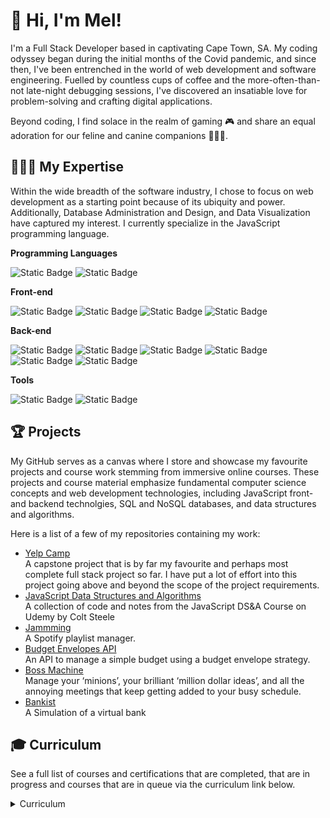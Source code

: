 # 👋 Hi, I'm Mel!

I'm a Full Stack Developer based in captivating Cape Town, SA. My coding odyssey began during the initial months of the Covid pandemic, and since then, I've been entrenched in the world of web development and software engineering. Fuelled by countless cups of coffee and the more-often-than-not late-night debugging sessions, I've discovered an insatiable love for problem-solving and crafting digital applications.

Beyond coding, I find solace in the realm of gaming 🎮 and share an equal adoration for our feline and canine companions 🐶🩵😺. 

## 👩🏼‍💻 My Expertise
Within the wide breadth of the software industry, I chose to focus on web development as a starting point because of its ubiquity and power. Additionally, Database Administration and Design, and Data Visualization have captured my interest. I currently specialize in the JavaScript programming language.

**Programming Languages**

![Static Badge](https://img.shields.io/badge/JavaScript-%230D1017?style=flat-square&logo=javascript&logoColor=%23F7DF1E&labelColor=%230D1017&color=%230D1017)
![Static Badge](https://img.shields.io/badge/TypeScript-%230D1017?style=flat-square&logo=typescript&logoColor=%233178C6&labelColor=%230D1017&color=%230D1017)

**Front-end**

![Static Badge](https://img.shields.io/badge/HTML5-%230D1017?style=flat-square&logo=html5&logoColor=%23E34F26&labelColor=%230D1017&color=%230D1017)
![Static Badge](https://img.shields.io/badge/CSS3-%230D1017?style=flat-square&logo=css3&logoColor=%231572B6&labelColor=%230D1017&color=%230D1017)
![Static Badge](https://img.shields.io/badge/Bootstrap%205-%231D1721?style=flat-square&logo=bootstrap&logoColor=%237952B3&labelColor=%230D1017&color=%230D1017)
![Static Badge](https://img.shields.io/badge/React-%230D1017?style=flat-square&logo=react&logoColor=%2361DAFB&labelColor=%230D1017&color=%230D1017)

**Back-end**

![Static Badge](https://img.shields.io/badge/Node.js-%230D1017?style=flat-square&logo=nodedotjs&logoColor=%23339933&labelColor=%230D1017&color=%230D1017)
![Static Badge](https://img.shields.io/badge/Express-%231D1721?style=flat-square&logo=express&logoColor=%233178C6&labelColor=%230D1017&color=%230D1017)
![Static Badge](https://img.shields.io/badge/MongoDB-%230D1017?style=flat-square&logo=mongodb&logoColor=%2347A248&labelColor=%230D1017&color=%230D1017)
![Static Badge](https://img.shields.io/badge/Mongoose-%230D1017?style=flat-square&logo=mongoose&logoColor=%23880000&labelColor=%230D1017&color=%230D1017)
![Static Badge](https://img.shields.io/badge/MySQL-%231D1721?style=flat-square&logo=mysql&logoColor=%234479A1&labelColor=%230D1017&color=%230D1017)
![Static Badge](https://img.shields.io/badge/PostgreSQL-%231D1721?style=flat-square&logo=postgresql&logoColor=%234169E1&labelColor=%230D1017&color=%230D1017)

**Tools**

![Static Badge](https://img.shields.io/badge/GitHub-%231D1721?style=flat-square&logo=github&logoColor=%23D4D4D4&labelColor=%230D1017&color=%230D1017)
![Static Badge](https://img.shields.io/badge/Postman-%231D1721?style=flat-square&logo=postman&logoColor=%23FF6C37&labelColor=%230D1017&color=%230D1017)













## 🏆 Projects
My GitHub serves as a canvas where I store and showcase my favourite projects and course work stemming from immersive online courses. These projects and course material emphasize fundamental computer science concepts and web development technologies, including JavaScript front- and backend technolgies, SQL and NoSQL databases, and data structures and algorithms. 

Here is a list of a few of my repositories containing my work:

* [Yelp Camp](https://github.com/melissaveraherbst/yelp-camp_camp-review-web-app)  
A capstone project that is by far my favourite and perhaps most complete full stack project so far. I have put a lot of effort into this project going above and beyond the scope of the project requirements.
* [JavaScript Data Structures and Algorithms](https://github.com/melissaveraherbst/javascript-data-structures-and-algorithms/tree/main)  
A collection of code and notes from the JavaScript DS&A Course on Udemy by Colt Steele
* [Jammming](https://github.com/melissaveraherbst/jammming_spotify-playlist-manager)  
A Spotify playlist manager.
* [Budget Envelopes API](https://github.com/melissaveraherbst/envelope-budget-api)  
An API to manage a simple budget using a budget envelope strategy. 
* [Boss Machine](https://github.com/melissaveraherbst/boss-machine)  
Manage your ‘minions’, your brilliant ‘million dollar ideas’, and all the annoying meetings that keep getting added to your busy schedule.
* [Bankist](https://github.com/melissaveraherbst/bankist)  
A Simulation of a virtual bank

## 🎓 Curriculum
See a full list of courses and certifications that are completed, that are in progress and courses that are in queue via the curriculum link below.

<details>

<summary>Curriculum</summary>

Note that many of the courses mentioned get regular updates (often yearly) to stay relevant. In some instances, like with "The Web Developer Bootcamp", it states that it is a 2024 course online, although I completed the course in 2021.

<br><br>
  
| Completed | In Progress | Queued |
| ----------------------------------------------------- | ---------------------------- | ----------------------------------------------- |
| [The Web Developer Bootcamp](https://www.udemy.com/course/the-web-developer-bootcamp/) | [Backend Engineer Career Path](https://www.codecademy.com/learn/paths/back-end-engineer-career-path) | [Software Design Principles](https://www.codecademy.com/learn/software-design-principles) | [comment]: # (END OF ROW 1)
| [The Complete JavaScript Course](https://www.udemy.com/course/the-complete-javascript-course/) | [AWS Certified Cloud Practitioner Course CLF-C02](https://www.udemy.com/course/aws-certified-cloud-practitioner-new/) | [Learn Sass](https://www.codecademy.com/learn/learn-sass) | [comment]: # (END OF ROW 2)
| [JavaScript Algorithms and Data Structures Masterclass](https://www.udemy.com/course/js-algorithms-and-data-structures-masterclass/) | [Learn TypeScript](https://www.codecademy.com/learn/learn-typescript) | [Learn Go](https://www.codecademy.com/enrolled/courses/learn-go) | [comment]: # (END OF ROW 3)
| [Building Interactive Websites](https://www.codecademy.com/learn/build-interactive-websites) | | [Learn JavaScript Unit Testing](https://www.codecademy.com/learn/learn-javascript-unit-testing) | [comment]: # (END OF ROW 4)
| [Learn JavaScript](https://www.codecademy.com/learn/introduction-to-javascript) | | [Learn React Testing](https://www.codecademy.com/learn/learn-react-testing) | [comment]: # (END OF LINE 5)
| [Learn Intermediate JavaScript](https://www.codecademy.com/enrolled/courses/learn-intermediate-javascript) | | | [comment]: # (END OF LINE 6)
| [Learn Node.js](https://www.codecademy.com/enrolled/courses/learn-node-js) | | | [comment]: # (END OF LINE 9)
| [Learn React](https://www.codecademy.com/enrolled/courses/react-101) | | | [comment]: # (END OF LINE 10)

</details>

